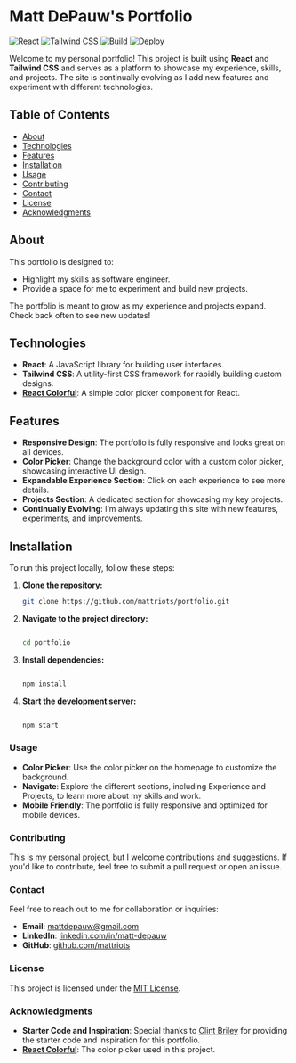 # Matt DePauw's Portfolio

![React](https://img.shields.io/badge/-React-61DAFB?style=flat&logo=react&logoColor=white)
![Tailwind CSS](https://img.shields.io/badge/-Tailwind%20CSS-38B2AC?style=flat&logo=tailwind-css&logoColor=white)
![Build](https://github.com/mattriots/portfolio/actions/workflows/static.yml/badge.svg)
![Deploy](https://github.com/mattriots/portfolio/actions/workflows/static.yml/badge.svg)


Welcome to my personal portfolio! This project is built using **React** and **Tailwind CSS** and serves as a platform to showcase my experience, skills, and projects. The site is continually evolving as I add new features and experiment with different technologies.

## Table of Contents

- [About](#about)
- [Technologies](#technologies)
- [Features](#features)
- [Installation](#installation)
- [Usage](#usage)
- [Contributing](#contributing)
- [Contact](#contact)
- [License](#license)
- [Acknowledgments](#acknowledgments)

## About

This portfolio is designed to:

- Highlight my skills as software engineer.
- Provide a space for me to experiment and build new projects.

The portfolio is meant to grow as my experience and projects expand. Check back often to see new updates!

## Technologies

- **React**: A JavaScript library for building user interfaces.
- **Tailwind CSS**: A utility-first CSS framework for rapidly building custom designs.
- **[React Colorful](https://github.com/omgovich/react-colorful)**: A simple color picker component for React.

## Features

- **Responsive Design**: The portfolio is fully responsive and looks great on all devices.
- **Color Picker**: Change the background color with a custom color picker, showcasing interactive UI design.
- **Expandable Experience Section**: Click on each experience to see more details.
- **Projects Section**: A dedicated section for showcasing my key projects.
- **Continually Evolving**: I’m always updating this site with new features, experiments, and improvements.

## Installation

To run this project locally, follow these steps:

1. **Clone the repository:**

   ```bash
   git clone https://github.com/mattriots/portfolio.git

2. **Navigate to the project directory:**

    ```bash
    
    cd portfolio

3. **Install dependencies:**

    ```bash

    npm install

4. **Start the development server:**

    ```bash

    npm start

### Usage

- **Color Picker**: Use the color picker on the homepage to customize the background.
- **Navigate**: Explore the different sections, including Experience and Projects, to learn more about my skills and work.
- **Mobile Friendly**: The portfolio is fully responsive and optimized for mobile devices.

### Contributing

This is my personal project, but I welcome contributions and suggestions. If you'd like to contribute, feel free to submit a pull request or open an issue.

### Contact

Feel free to reach out to me for collaboration or inquiries:

- **Email**: [mattdepauw@gmail.com](mailto:mattdepauw@gmail.com)
- **LinkedIn**: [linkedin.com/in/matt-depauw](https://www.linkedin.com/in/matt-depauw/)
- **GitHub**: [github.com/mattriots](https://github.com/mattriots)

### License

This project is licensed under the [MIT License](LICENSE).

### Acknowledgments

- **Starter Code and Inspiration**: Special thanks to [Clint Briley](https://github.com/fireclint/portfolio-app-react/tree/main) for providing the starter code and inspiration for this portfolio.
- **[React Colorful](https://github.com/omgovich/react-colorful)**: The color picker used in this project.
